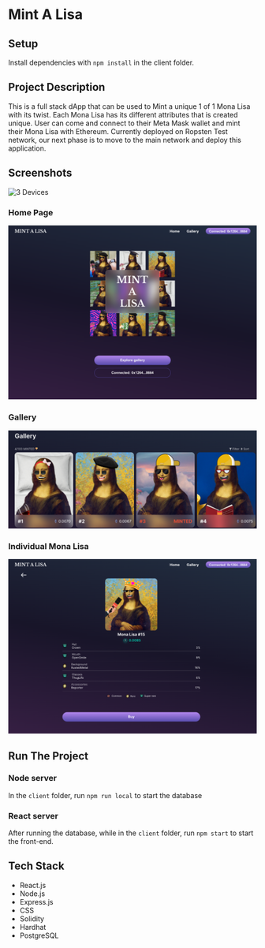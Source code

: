 # Mint A Lisa

## Setup 

Install dependencies with `npm install` in the client folder. 

## Project Description 

This is a full stack dApp that can be used to Mint a unique 1 of 1 Mona Lisa with its twist. Each Mona Lisa has its different attributes that is created unique. User can come and connect to their Meta Mask wallet and mint their Mona Lisa with Ethereum. Currently deployed on Ropsten Test network, our next phase is to move to the main network and deploy this application. 

## Screenshots

![3 Devices](https://github.com/AbdulSaid/MintALisa/blob/main/client/public/images/3Devices.png?raw=true)

### Home Page
![Home Page](https://github.com/AbdulSaid/MintALisa/blob/main/client/public/images/Homepage.png?raw=true)

### Gallery
![Gallery](https://github.com/AbdulSaid/MintALisa/blob/main/client/public/images/Gallery.png?raw=true)

### Individual Mona Lisa
![Individual Mona Lisa](https://github.com/AbdulSaid/MintALisa/blob/main/client/public/images/Mona%20Lisa.png?raw=true)
## Run The Project

### Node server
In the `client` folder, run `npm run local` to start the database

### React server
After running the database, while in the `client` folder, run `npm start` to start the front-end. 

## Tech Stack
- React.js
- Node.js
- Express.js
- CSS
- Solidity
- Hardhat
- PostgreSQL

